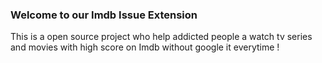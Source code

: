 <h3>Welcome to our Imdb Issue Extension</h3>

<p>
This is a open source project who help addicted people a watch tv series and movies
with high score on Imdb without google it everytime !
</p>
